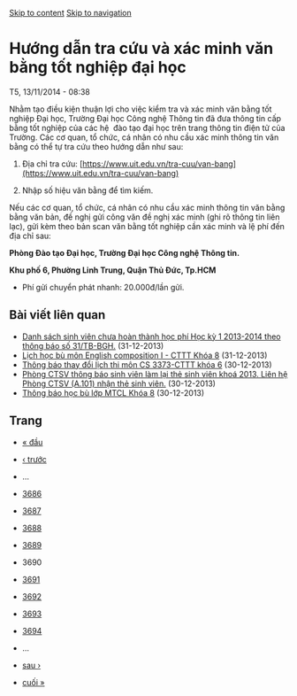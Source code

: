 [Skip to content](https://daa.uit.edu.vn/thongbao/huong-dan-tra-cuu-va-xac-minh-van-bang-tot-nghiep-dai-hoc?page=3689#main)
 [Skip to navigation](https://daa.uit.edu.vn/thongbao/huong-dan-tra-cuu-va-xac-minh-van-bang-tot-nghiep-dai-hoc?page=3689#main-nav)

Hướng dẫn tra cứu và xác minh văn bằng tốt nghiệp đại học
=========================================================

T5, 13/11/2014 - 08:38

Nhằm tạo điều kiện thuận lợi cho việc kiểm tra và xác minh văn bằng tốt nghiệp Đại học, Trường Đại học Công nghệ Thông tin đã đưa thông tin cấp bằng tốt nghiệp của các hệ  đào tạo đại học trên trang thông tin điện tử của Trường. Các cơ quan, tổ chức, cá nhân có nhu cầu xác minh thông tin văn bằng có thể tự tra cứu theo hướng dẫn như sau:

1.  Địa chỉ tra cứu: [https://www.uit.edu.vn/tra-cuu/van-bang](https://www.uit.edu.vn/tra-cuu/van-bang)
    
2.  Nhập số hiệu văn bằng để tìm kiếm.

Nếu các cơ quan, tổ chức, cá nhân có nhu cầu xác minh thông tin văn bằng bằng văn bản, đề nghị gửi công văn đề nghị xác minh (ghi rõ thông tin liên lạc), gửi kèm theo bản scan văn bằng tốt nghiệp cần xác minh và lệ phí đến địa chỉ sau:  

**Phòng Đào tạo Đại học, Trường Đại học Công nghệ Thông tin.**

**Khu phố 6, Phường Linh Trung, Quận Thủ Đức, Tp.HCM**

*   Phí gửi chuyển phát nhanh: 20.000đ/lần gửi.

Bài viết liên quan
------------------

*   [Danh sách sinh viên chưa hoàn thành học phí Học kỳ 1 2013-2014 theo thông báo số 31/TB-BGH.](https://daa.uit.edu.vn/thongbao/danh-sach-sinh-vien-chua-hoan-thanh-hoc-phi-hoc-ky-1-2013-2014-theo-thong-bao-so-31tb-bgh)
     (31-12-2013)
*   [Lịch học bù môn English composition I - CTTT Khóa 8](https://daa.uit.edu.vn/thongbao/lich-hoc-bu-mon-english-composition-i-cttt-khoa-8)
     (31-12-2013)
*   [Thông báo thay đổi lịch thi môn CS 3373-CTTT khóa 6](https://daa.uit.edu.vn/thongbao/thong-bao-thay-doi-lich-thi-mon-cs-3373-cttt-khoa-6)
     (30-12-2013)
*   [Phòng CTSV thông báo sinh viên làm lại thẻ sinh viên khoá 2013. Liên hệ Phòng CTSV (A.101) nhận thẻ sinh viên.](https://daa.uit.edu.vn/thongbao/phong-ctsv-thong-bao-sinh-vien-lam-lai-sinh-vien-khoa-2013-lien-he-phong-ctsv-a101-nhan)
     (30-12-2013)
*   [Thông báo học bù lớp MTCL Khóa 8](https://daa.uit.edu.vn/thongbao/thong-bao-hoc-bu-lop-mtcl-khoa-8)
     (30-12-2013)

Trang
-----

*   [« đầu](https://daa.uit.edu.vn/thongbao/huong-dan-tra-cuu-va-xac-minh-van-bang-tot-nghiep-dai-hoc "Đến trang đầu tiên")
    
*   [‹ trước](https://daa.uit.edu.vn/thongbao/huong-dan-tra-cuu-va-xac-minh-van-bang-tot-nghiep-dai-hoc?page=3688 "Đến trang kế trước")
    
*   …
*   [3686](https://daa.uit.edu.vn/thongbao/huong-dan-tra-cuu-va-xac-minh-van-bang-tot-nghiep-dai-hoc?page=3685 "Đến trang 3686")
    
*   [3687](https://daa.uit.edu.vn/thongbao/huong-dan-tra-cuu-va-xac-minh-van-bang-tot-nghiep-dai-hoc?page=3686 "Đến trang 3687")
    
*   [3688](https://daa.uit.edu.vn/thongbao/huong-dan-tra-cuu-va-xac-minh-van-bang-tot-nghiep-dai-hoc?page=3687 "Đến trang 3688")
    
*   [3689](https://daa.uit.edu.vn/thongbao/huong-dan-tra-cuu-va-xac-minh-van-bang-tot-nghiep-dai-hoc?page=3688 "Đến trang 3689")
    
*   3690
*   [3691](https://daa.uit.edu.vn/thongbao/huong-dan-tra-cuu-va-xac-minh-van-bang-tot-nghiep-dai-hoc?page=3690 "Đến trang 3691")
    
*   [3692](https://daa.uit.edu.vn/thongbao/huong-dan-tra-cuu-va-xac-minh-van-bang-tot-nghiep-dai-hoc?page=3691 "Đến trang 3692")
    
*   [3693](https://daa.uit.edu.vn/thongbao/huong-dan-tra-cuu-va-xac-minh-van-bang-tot-nghiep-dai-hoc?page=3692 "Đến trang 3693")
    
*   [3694](https://daa.uit.edu.vn/thongbao/huong-dan-tra-cuu-va-xac-minh-van-bang-tot-nghiep-dai-hoc?page=3693 "Đến trang 3694")
    
*   …
*   [sau ›](https://daa.uit.edu.vn/thongbao/huong-dan-tra-cuu-va-xac-minh-van-bang-tot-nghiep-dai-hoc?page=3690 "Đến trang kế sau")
    
*   [cuối »](https://daa.uit.edu.vn/thongbao/huong-dan-tra-cuu-va-xac-minh-van-bang-tot-nghiep-dai-hoc?page=3863 "Đến trang cuối cùng")